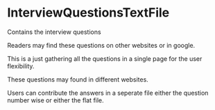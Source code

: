 # InterviewQuestionsTextFile
Contains the interview questions 

Readers may find these questions on other websites or in google.

This is a just gathering all the questions in a single page for the user flexibility.

These questions may found in different websites.

Users can contribute the answers in a seperate file either the question number wise or either the flat file.
